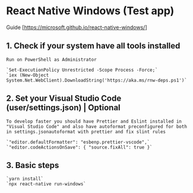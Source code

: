 
# React Native Windows (Test app)

Guide [https://microsoft.github.io/react-native-windows/]
## 1. Check if your system have all tools installed

    Run on PowerShell as Administrator
	
    `Set-ExecutionPolicy Unrestricted -Scope Process -Force;`
	`iex (New-Object System.Net.WebClient).DownloadString('https://aka.ms/rnw-deps.ps1')`

## 2. Set your Visual Studio Code (user/settings.json) | Optional

    To develop faster you should have Prettier and Eslint installed in "Visual Studio Code" and also have autoformat preconfigured for both in settings.jsonautoformat with prettier and fix slint rules

    `"editor.defaultFormatter": "esbenp.prettier-vscode",`
	`"editor.codeActionsOnSave": { "source.fixAll": true }`

## 3. Basic steps

    `yarn install`
    `npx react-native run-windows`
